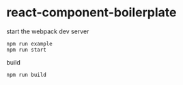 # react-component-boilerplate

start the webpack dev server

```
npm run example
npm run start
```

build

```
npm run build
```
